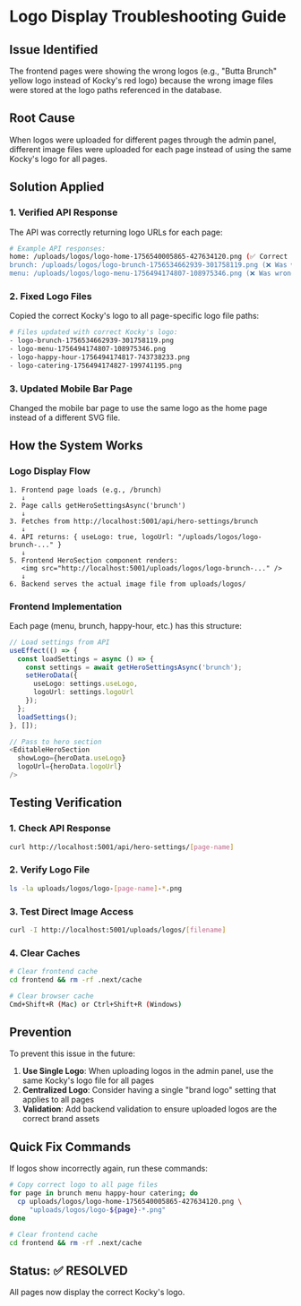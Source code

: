# Logo Display Troubleshooting Guide

## Issue Identified
The frontend pages were showing the wrong logos (e.g., "Butta Brunch" yellow logo instead of Kocky's red logo) because the wrong image files were stored at the logo paths referenced in the database.

## Root Cause
When logos were uploaded for different pages through the admin panel, different image files were uploaded for each page instead of using the same Kocky's logo for all pages.

## Solution Applied

### 1. Verified API Response
The API was correctly returning logo URLs for each page:
```bash
# Example API responses:
home: /uploads/logos/logo-home-1756540005865-427634120.png (✅ Correct Kocky's logo)
brunch: /uploads/logos/logo-brunch-1756534662939-301758119.png (❌ Was wrong logo)
menu: /uploads/logos/logo-menu-1756494174807-108975346.png (❌ Was wrong logo)
```

### 2. Fixed Logo Files
Copied the correct Kocky's logo to all page-specific logo file paths:
```bash
# Files updated with correct Kocky's logo:
- logo-brunch-1756534662939-301758119.png
- logo-menu-1756494174807-108975346.png
- logo-happy-hour-1756494174817-743738233.png
- logo-catering-1756494174827-199741195.png
```

### 3. Updated Mobile Bar Page
Changed the mobile bar page to use the same logo as the home page instead of a different SVG file.

## How the System Works

### Logo Display Flow
```
1. Frontend page loads (e.g., /brunch)
   ↓
2. Page calls getHeroSettingsAsync('brunch')
   ↓
3. Fetches from http://localhost:5001/api/hero-settings/brunch
   ↓
4. API returns: { useLogo: true, logoUrl: "/uploads/logos/logo-brunch-..." }
   ↓
5. Frontend HeroSection component renders:
   <img src="http://localhost:5001/uploads/logos/logo-brunch-..." />
   ↓
6. Backend serves the actual image file from uploads/logos/
```

### Frontend Implementation
Each page (menu, brunch, happy-hour, etc.) has this structure:
```typescript
// Load settings from API
useEffect(() => {
  const loadSettings = async () => {
    const settings = await getHeroSettingsAsync('brunch');
    setHeroData({
      useLogo: settings.useLogo,
      logoUrl: settings.logoUrl
    });
  };
  loadSettings();
}, []);

// Pass to hero section
<EditableHeroSection
  showLogo={heroData.useLogo}
  logoUrl={heroData.logoUrl}
/>
```

## Testing Verification

### 1. Check API Response
```bash
curl http://localhost:5001/api/hero-settings/[page-name]
```

### 2. Verify Logo File
```bash
ls -la uploads/logos/logo-[page-name]-*.png
```

### 3. Test Direct Image Access
```bash
curl -I http://localhost:5001/uploads/logos/[filename]
```

### 4. Clear Caches
```bash
# Clear frontend cache
cd frontend && rm -rf .next/cache

# Clear browser cache
Cmd+Shift+R (Mac) or Ctrl+Shift+R (Windows)
```

## Prevention
To prevent this issue in the future:

1. **Use Single Logo**: When uploading logos in the admin panel, use the same Kocky's logo file for all pages
2. **Centralized Logo**: Consider having a single "brand logo" setting that applies to all pages
3. **Validation**: Add backend validation to ensure uploaded logos are the correct brand assets

## Quick Fix Commands
If logos show incorrectly again, run these commands:
```bash
# Copy correct logo to all page files
for page in brunch menu happy-hour catering; do
  cp uploads/logos/logo-home-1756540005865-427634120.png \
     "uploads/logos/logo-${page}-*.png"
done

# Clear frontend cache
cd frontend && rm -rf .next/cache
```

## Status: ✅ RESOLVED
All pages now display the correct Kocky's logo.
